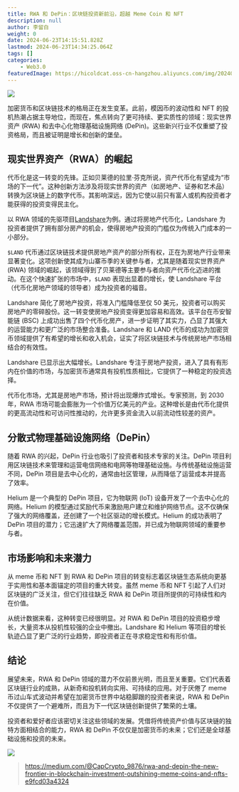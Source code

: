 ```yaml
---
title: RWA 和 DePin：区块链投资新前沿，超越 Meme Coin 和 NFT
description: null
author: 李留白
weight: 0
date: 2024-06-23T14:15:51.828Z
lastmod: 2024-06-23T14:34:25.064Z
tags: []
categories:
    - Web3.0
featuredImage: https://hicoldcat.oss-cn-hangzhou.aliyuncs.com/img/20240619211828.png
---
```


![](https://hicoldcat.oss-cn-hangzhou.aliyuncs.com/img/20240623221502.png?x-oss-process=image/watermark,size_20,text_5YWs5LyX5Y-3wrfmnY7nlZnnmb0,color_FFFFFF,t_60,g_center)

加密货币和区块链技术的格局正在发生变革。此前，模因币的波动性和 NFT 的投机热潮占据主导地位，而现在，焦点转向了更可持续、更实质性的领域：现实世界资产 (RWA) 和去中心化物理基础设施网络 (DePin)。这些新兴行业不仅重塑了投资格局，而且被证明是增长和创新的堡垒。

## 现实世界资产（RWA）的崛起

代币化是这一转变的先锋。正如贝莱德的拉里·芬克所说，资产代币化有望成为“市场的下一代”。这种创新方法涉及将现实世界的资产（如房地产、证券和艺术品）转换为区块链上的数字代币。其影响深远，因为它使以前只有富人或机构投资者才能获得的投资变得民主化。

以 RWA 领域的先驱项目[Landshare](https://www.landshare.io/)为例。通过将房地产代币化，Landshare 为投资者提供了拥有部分房产的机会，使得房地产投资的门槛仅为传统入门成本的一小部分。

`$LAND` 代币通过区块链技术提供房地产资产的部分所有权，正在为房地产行业带来显著变化。这项创新使其成为山寨币季的关键参与者，尤其是随着现实世界资产 (RWA) 领域的崛起，该领域得到了贝莱德等主要参与者向资产代币化迈进的推动。在这个快速扩张的市场中，`$LAND` 表现出显着的增长，使 Landshare 平台（代币化房地产领域的领导者）成为投资者的福音。

Landshare 简化了房地产投资，将准入门槛降低至仅 50 美元，投资者可以购买房地产的零碎股份。这一转变使房地产投资变得更加容易和高效。该平台在币安智能链 (BSC) 上成功出售了四个代币化房产，进一步证明了其实力，凸显了其强大的运营能力和更广泛的市场整合准备。Landshare 和 LAND 代币的成功为加密货币领域提供了有希望的增长和收入机会，证实了将区块链技术与传统房地产市场相结合的有效性。

Landshare 已显示出大幅增长。Landshare 专注于房地产投资，进入了具有有形内在价值的市场，与加密货币通常具有投机性质相比，它提供了一种稳定的投资选择。

代币化市场，尤其是房地产市场，预计将出现爆炸式增长。专家预测，到 2030 年，RWA 市场可能会膨胀为一个价值万亿美元的产业。这种增长是由代币化提供的更高流动性和可访问性推动的，允许更多资金流入以前流动性较差的资产。

## 分散式物理基础设施网络（DePin）

随着 RWA 的兴起，DePin 行业也吸引了投资者和技术专家的关注。DePin 项目利用区块链技术来管理和运营电信网络和电网等物理基础设施。与传统基础设施运营不同，DePin 项目是去中心化的，通常由社区管理，从而降低了运营成本并提高了效率。

Helium 是一个典型的 DePin 项目，它为物联网 (IoT) 设备开发了一个去中心化的网络。Helium 的模型通过奖励代币来激励用户建立和维护网络节点。这不仅确保了强大的网络覆盖，还创建了一个社区驱动的增长模式。Helium 的成功表明了 DePin 项目的潜力；它迅速扩大了网络覆盖范围，并已成为物联网领域的重要参与者。

## 市场影响和未来潜力

从 meme 币和 NFT 到 RWA 和 DePin 项目的转变标志着区块链生态系统向更基于实用性和基本面锚定的项目的重大转变。虽然 meme 币和 NFT 引起了人们对区块链的广泛关注，但它们往往缺乏 RWA 和 DePin 项目所提供的可持续性和内在价值。

从统计数据来看，这种转变已经很明显。对 RWA 和 DePin 项目的投资稳步增长，大量资本从投机性较强的企业中撤出。Landshare 和 Helium 等项目的增长轨迹凸显了更广泛的行业趋势，即投资者正在寻求稳定性和有形价值。

## 结论

展望未来，RWA 和 DePin 领域的潜力不仅前景光明，而且至关重要。它们代表着区块链行业的成熟，从新奇和投机转向实用、可持续的应用。对于厌倦了 meme 币过山车式波动并希望在加密货币世界中站稳脚跟的投资者来说，RWA 和 DePin 不仅提供了一个避难所，而且为下一代区块链创新提供了繁荣的土壤。

投资者和爱好者应该密切关注这些领域的发展。凭借将传统资产价值与区块链的独特方面相结合的能力，RWA 和 DePin 不仅仅是加密货币的未来；它们还是全球基础设施和投资的未来。

![](https://hicoldcat.oss-cn-hangzhou.aliyuncs.com/img/免责声明.png)

> https://medium.com/@CapCrypto_9876/rwa-and-depin-the-new-frontier-in-blockchain-investment-outshining-meme-coins-and-nfts-e9fcd03a4324